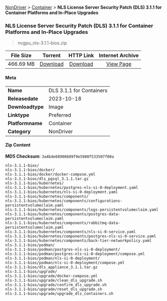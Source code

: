 
[NonDriver](/README.md)  >  [Container](/index/NonDriver/Container.md)  >  **NLS License Server Security Patch  (DLS) 3.1.1 for Container Platforms and In-Place Upgrades**


###    NLS License Server Security Patch  (DLS) 3.1.1 for Container Platforms and In-Place Upgrades

> nvgpu_nls-3.1.1-bios.zip   


| **File Size** | **Torrent**  | **HTTP Link** | **Internet Archive** |
|:-------------:|:------------:|:-------------:|:--------------------:|
| 466.69 MB |  [Download](https://archive.org/download/nvgpu_nls-3.1.1-bios.zip/nvgpu_nls-3.1.1-bios.zip_archive.torrent)       | [Download](https://archive.org/compress/nvgpu_nls-3.1.1-bios.zip) | [View Page](https://archive.org/details/nvgpu_nls-3.1.1-bios.zip)       |

#### Meta

<table>
<tr><td><strong>Name</strong></td><td>DLS 3.1.1 for Containers</td></tr>
<tr><td><strong>Releasedate</strong></td><td>2023-10-18</td></tr>
<tr><td><strong>Downloadtype</strong></td><td>Image</td></tr>
<tr><td><strong>Linktype</strong></td><td>Preferred</td></tr>
<tr><td><strong>Platformname</strong></td><td>Container</td></tr>
<tr><td><strong>Category</strong></td><td>NonDriver</td></tr>
</table>

#### Zip Content

**MD5 Checksum**: `3a4bde68908689f9e5980f533507f00a`

```text
nls-3.1.1-bios/
nls-3.1.1-bios/docker/
nls-3.1.1-bios/docker/docker-compose.yml
nls-3.1.1-bios/dls_pgsql_3.1.1.tar.gz
nls-3.1.1-bios/kubernetes/
nls-3.1.1-bios/kubernetes/postgres-nls-si-0-deployment.yaml
nls-3.1.1-bios/kubernetes/nls-si-0-deployment.yaml
nls-3.1.1-bios/kubernetes/components/
nls-3.1.1-bios/kubernetes/components/configurations-persistentvolumeclaim.yaml
nls-3.1.1-bios/kubernetes/components/logs-persistentvolumeclaim.yaml
nls-3.1.1-bios/kubernetes/components/postgres-data-persistentvolumeclaim.yaml
nls-3.1.1-bios/kubernetes/components/rabbitmq-data-persistentvolumeclaim.yaml
nls-3.1.1-bios/kubernetes/components/nls-si-0-service.yaml
nls-3.1.1-bios/kubernetes/components/postgres-nls-si-0-service.yaml
nls-3.1.1-bios/kubernetes/components/back-tier-networkpolicy.yaml
nls-3.1.1-bios/podman/
nls-3.1.1-bios/podman/postgres-nls-si-0-deployment/
nls-3.1.1-bios/podman/postgres-nls-si-0-deployment/compose.yml
nls-3.1.1-bios/podman/nls-si-0-deployment/
nls-3.1.1-bios/podman/nls-si-0-deployment/compose.yml
nls-3.1.1-bios/dls_appliance_3.1.1.tar.gz
nls-3.1.1-bios/upgrade/
nls-3.1.1-bios/upgrade/docker-compose.yml
nls-3.1.1-bios/upgrade/clean_dls_upgrade.sh
nls-3.1.1-bios/upgrade/confirm_dls_upgrade.sh
nls-3.1.1-bios/upgrade/reset_dls_upgrade.sh
nls-3.1.1-bios/upgrade/upgrade_dls_containers.sh
```